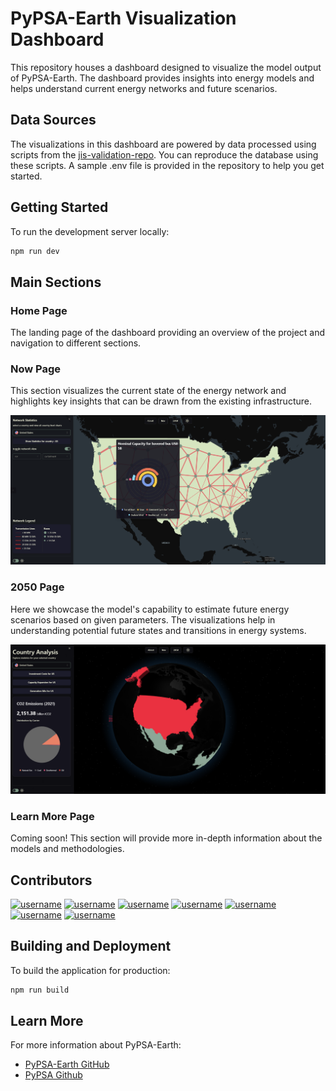 # PyPSA-Earth Visualization Dashboard

This repository houses a dashboard designed to visualize the model output of PyPSA-Earth. The dashboard provides insights into energy models and helps understand current energy networks and future scenarios.

## Data Sources

The visualizations in this dashboard are powered by data processed using scripts from the [jis-validation-repo](https://github.com/open-energy-transition/ji-gis-validation). You can reproduce the database using these scripts. A sample .env file is provided in the repository to help you get started.

## Getting Started

To run the development server locally:

```bash
npm run dev
```

## Main Sections

### Home Page

The landing page of the dashboard providing an overview of the project and navigation to different sections.

### Now Page

This section visualizes the current state of the energy network and highlights key insights that can be drawn from the existing infrastructure.

![Now Page Preview](./public/images/credits/readme/now.png)

### 2050 Page

Here we showcase the model's capability to estimate future energy scenarios based on given parameters. The visualizations help in understanding potential future states and transitions in energy systems.

![2050 Page Preview](./public/images/credits/readme/2050.png)

### Learn More Page

Coming soon! This section will provide more in-depth information about the models and methodologies.

## Contributors

<a href="https://github.com/BryanFran"><img src="https://github.com/BryanFran.png" width="50px" alt="username" /></a>
<a href="https://github.com/drifter089"><img src="https://github.com/drifter089.png" width="50px" alt="username" /></a>
<a href="https://github.com/GbotemiB"><img src="https://github.com/GbotemiB.png" width="50px" alt="username" /></a>
<a href="https://github.com/ekatef"><img src="https://github.com/ekatef.png" width="50px" alt="username" /></a>
<a href="https://github.com/yerbol-akhmetov"><img src="https://github.com/yerbol-akhmetov.png" width="50px" alt="username" /></a>
<a href="https://github.com/ElectricMountains"><img src="https://github.com/ElectricMountains.png" width="50px" alt="username" /></a>
<a href="https://github.com/davide-f"><img src="https://github.com/davide-f.png" width="50px" alt="username" /></a>

## Building and Deployment

To build the application for production:

```bash
npm run build
```

## Learn More

For more information about PyPSA-Earth:
- [PyPSA-Earth GitHub](https://github.com/pypsa-meets-earth/pypsa-earth)
- [PyPSA Github](https://github.com/PyPSA/PyPSA)
